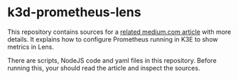 # k3d-prometheus-lens
This repository contains sources for a [related medium.com article](https://klaushofrichter.medium.com/k3d-metrics-for-lens-f60f7bcc4d4f) with more details. It explains how to configure Prometheus running in K3E to show metrics in Lens.

There are scripts, NodeJS code and yaml files in this repository. Before running this, your should read the article and inspect the sources.
